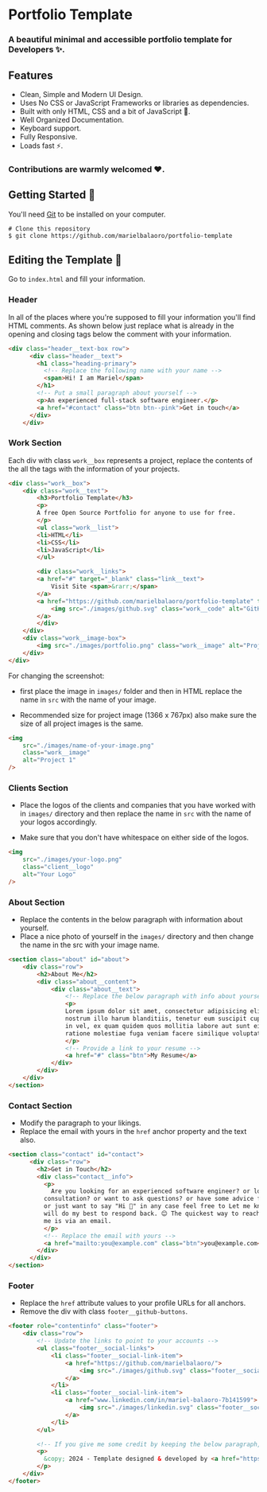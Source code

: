 # Portfolio Template

### A beautiful minimal and accessible portfolio template for Developers ✨.

## Features

- Clean, Simple and Modern UI Design.
- Uses No CSS or JavaScript Frameworks or libraries as dependencies.
- Built with only HTML, CSS and a bit of JavaScript 🔨.
- Well Organized Documentation.
- Keyboard support.
- Fully Responsive.
- Loads fast ⚡.


### Contributions are warmly welcomed ❤️.

## Getting Started 🚀

You'll need [Git](https://git-scm.com) to be installed on your computer. 
```
# Clone this repository
$ git clone https://github.com/marielbalaoro/portfolio-template
```

## Editing the Template 🔨

Go to `index.html` and fill your information. 

### Header

In all of the places where you're supposed to fill your information you'll find HTML comments. As shown below just replace what is already in the opening and closing tags below the comment with your information.

```html
<div class="header__text-box row">
      <div class="header__text">
        <h1 class="heading-primary">
          <!-- Replace the following name with your name -->
          <span>Hi! I am Mariel</span>
        </h1>
        <!-- Put a small paragraph about yourself -->
        <p>An experienced full-stack software engineer.</p>
        <a href="#contact" class="btn btn--pink">Get in touch</a>
      </div>
    </div>
```

### Work Section

Each div with class `work__box` represents a project, replace the contents of the all the tags with the information of your projects.

```html
<div class="work__box">
    <div class="work__text">
        <h3>Portfolio Template</h3>
        <p>
        A free Open Source Portfolio for anyone to use for free.
        </p>
        <ul class="work__list">
        <li>HTML</li>
        <li>CSS</li>
        <li>JavaScript</li>
        </ul>

        <div class="work__links">
        <a href="#" target="_blank" class="link__text">
            Visit Site <span>&rarr;</span>
        </a>
        <a href="https://github.com/marielbalaoro/portfolio-template" title="View Source Code" target="_blank">
            <img src="./images/github.svg" class="work__code" alt="GitHub">
        </a>
        </div>
    </div>
    <div class="work__image-box">
        <img src="./images/portfolio.png" class="work__image" alt="Project 1" />
    </div>
</div>
```

For changing the screenshot:
- first place the image in `images/` folder and then in HTML replace the name in `src` with the name of your image.

- Recommended size for project image (1366 x 767px) also make sure the size of all  project images is the same.

```html
<img
    src="./images/name-of-your-image.png"
    class="work__image"
    alt="Project 1"
/>
```

### Clients Section

- Place the logos of the clients and companies that you have worked with in `images/` directory and then replace the name in `src` with the name of your logos accordingly.

- Make sure that you don't have whitespace on either side of the logos.

```html
<img
    src="./images/your-logo.png"
    class="client__logo"
    alt="Your Logo"
/>
```

### About Section

- Replace the contents in the below paragraph with information about yourself.
- Place a nice photo of yourself in the `images/` directory and then change the name in the src with your image name.

```html
<section class="about" id="about">
    <div class="row">
        <h2>About Me</h2>
        <div class="about__content">
            <div class="about__text">
                <!-- Replace the below paragraph with info about yourself -->
                <p>
                Lorem ipsum dolor sit amet, consectetur adipisicing elit. Eos id
                nostrum illo harum blanditiis, tenetur eum suscipit cupiditate
                in vel, ex quam quidem quos mollitia labore aut sunt eius
                ratione molestiae fuga veniam facere similique voluptate.
                </p>
                <!-- Provide a link to your resume -->
                <a href="#" class="btn">My Resume</a>
            </div>
        </div>
    </div>
</section>
```

### Contact Section

- Modify the paragraph to your likings.
- Replace the email with yours in the `href` anchor property and the text also.

```html
<section class="contact" id="contact">
      <div class="row">
        <h2>Get in Touch</h2>
        <div class="contact__info">
          <p>
            Are you looking for an experienced software engineer? or looking for any kind of
          consultation? or want to ask questions? or have some advice for me
          or just want to say "Hi 👋" in any case feel free to Let me know. I
          will do my best to respond back. 😊 The quickest way to reach out to
          me is via an email.
          </p>
          <!-- Replace the email with yours -->
          <a href="mailto:you@example.com" class="btn">you@example.com</a>
        </div>
      </div>
</section>
```

### Footer

- Replace the `href` attribute values to your profile URLs for all anchors.
- Remove the div with class `footer__github-buttons`.

```html
<footer role="contentinfo" class="footer">
    <div class="row">
        <!-- Update the links to point to your accounts -->
        <ul class="footer__social-links">
            <li class="footer__social-link-item">
                <a href="https://github.com/marielbalaoro/">
                    <img src="./images/github.svg" class="footer__social-image" alt="Github">
                </a>
            </li>
            <li class="footer__social-link-item">
                <a href="www.linkedin.com/in/mariel-balaoro-7b141599">
                    <img src="./images/linkedin.svg" class="footer__social-image" alt="Linkedin">
                </a>
            </li>
        </ul>

        <!-- If you give me some credit by keeping the below paragraph, will be huge for me 😊 Thanks. -->
        <p>
          &copy; 2024 - Template designed & developed by <a href="https://mariel.dev">Mariel</a>.
        </p>
    </div>
</footer>
```
